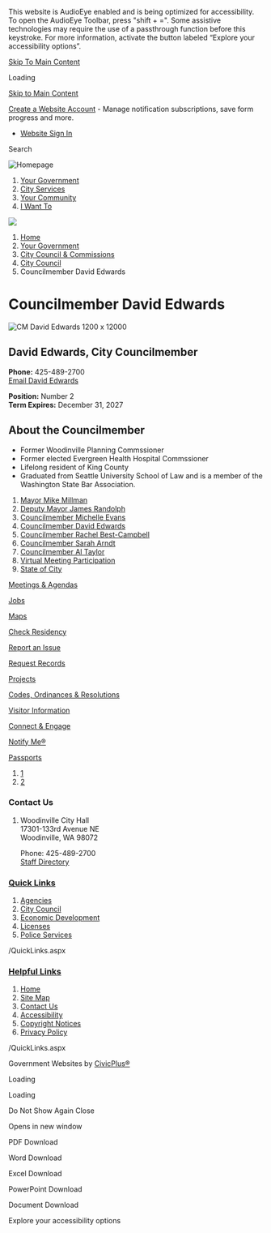 This website is AudioEye enabled and is being optimized for accessibility. To open the AudioEye Toolbar, press "shift + =". Some assistive technologies may require the use of a passthrough function before this keystroke. For more information, activate the button labeled “Explore your accessibility options”.

[Skip To Main Content](https://www.ci.woodinville.wa.us/534/Councilmember-David-Edwards/)

Loading

[Skip to Main Content](https://www.ci.woodinville.wa.us/534/Councilmember-David-Edwards/)

[Create a Website Account](https://www.ci.woodinville.wa.us/MyAccount/ProfileCreate) - Manage notification subscriptions, save form progress and more.   

- [Website Sign In](https://www.ci.woodinville.wa.us/MyAccount)

Search

![Homepage](https://www.ci.woodinville.wa.us/ImageRepository/Document?documentID=100)

1. [Your Government](https://www.ci.woodinville.wa.us/27/Your-Government)
2. [City Services](https://www.ci.woodinville.wa.us/101/City-Services)
3. [Your Community](https://www.ci.woodinville.wa.us/31/Your-Community)
4. [I Want To](https://www.ci.woodinville.wa.us/9/I-Want-To)

<!--THE END-->

![](https://www.ci.woodinville.wa.us/ImageRepository/Document?documentID=1151)

1. [Home](https://www.ci.woodinville.wa.us)
2. [Your Government](https://www.ci.woodinville.wa.us/27/Your-Government)
3. [City Council &amp; Commissions](https://www.ci.woodinville.wa.us/275/City-Council-Commissions)
4. [City Council](https://www.ci.woodinville.wa.us/276/City-Council)
5. Councilmember David Edwards

# Councilmember David Edwards

![CM David Edwards 1200 x 12000](https://www.ci.woodinville.wa.us/ImageRepository/Document?documentID=2114)

## David Edwards, City Councilmember

**Phone:** 425-489-2700  
[Email David Edwards](mailto:DEdwards@ci.woodinville.wa.us)

**Position:** Number 2  
**Term Expires:** December 31, 2027

## About the Councilmember

- Former Woodinville Planning Commssioner
- Former elected Evergreen Health Hospital Commssioner
- Lifelong resident of King County
- Graduated from Seattle University School of Law and is a member of the Washington State Bar Association.

<!--THE END-->

1. [Mayor Mike Millman](https://www.ci.woodinville.wa.us/281/Mayor-Mike-Millman)
2. [Deputy Mayor James Randolph](https://www.ci.woodinville.wa.us/454/Deputy-Mayor-James-Randolph)
3. [Councilmember Michelle Evans](https://www.ci.woodinville.wa.us/282/Councilmember-Michelle-Evans)
4. [Councilmember David Edwards](https://www.ci.woodinville.wa.us/534/Councilmember-David-Edwards)
5. [Councilmember Rachel Best-Campbell](https://www.ci.woodinville.wa.us/279/Councilmember-Rachel-Best-Campbell)
6. [Councilmember Sarah Arndt](https://www.ci.woodinville.wa.us/453/Councilmember-Sarah-Arndt)
7. [Councilmember Al Taylor](https://www.ci.woodinville.wa.us/283/Councilmember-Al-Taylor)
8. [Virtual Meeting Participation](https://www.ci.woodinville.wa.us/164/Virtual-Meeting-Participation)
9. [State of City](https://www.ci.woodinville.wa.us/570/State-of-City)

[Meetings &amp; Agendas](https://www.ci.woodinville.wa.us/163/Meetings-Agendas)

[Jobs](https://www.governmentjobs.com/careers/woodinville)

[Maps](https://www.ci.woodinville.wa.us/413/Maps)

[Check Residency](https://www.ci.woodinville.wa.us/201/My-Property-Info)

[Report an Issue](https://www.ci.woodinville.wa.us/240/Report-an-Issue)

[Request Records](https://www.ci.woodinville.wa.us/162/Public-Records-Request)

[Projects](https://www.ci.woodinville.wa.us/261/Major-Projects)

[Codes, Ordinances &amp; Resolutions](https://www.ci.woodinville.wa.us/165/Codes-Ordinances-Resolutions)

[Visitor Information](https://www.ci.woodinville.wa.us/294/Visit-Woodinville)

[Connect &amp; Engage](https://www.ci.woodinville.wa.us/257/Woodinville-News)

[Notify Me®](https://www.ci.woodinville.wa.us/list.aspx)

[Passports](https://www.ci.woodinville.wa.us/228/Passports)

1. [1](https://www.ci.woodinville.wa.us/534/Councilmember-David-Edwards/)
2. [2](https://www.ci.woodinville.wa.us/534/Councilmember-David-Edwards/)

<!--THE END-->

### Contact Us

1. Woodinville City Hall  
   17301-133rd Avenue NE  
   Woodinville, WA 98072
   
   Phone: 425-489-2700  
   [Staff Directory](https://www.ci.woodinville.wa.us/Directory.aspx)

### [Quick Links](https://www.ci.woodinville.wa.us/QuickLinks.aspx?CID=13)

1. [Agencies](https://www.ci.woodinville.wa.us/249/Agencies)
2. [City Council](https://www.ci.woodinville.wa.us/276/City-Council)
3. [Economic Development](https://www.ci.woodinville.wa.us/175/Economic-Development)
4. [Licenses](https://www.ci.woodinville.wa.us/183/Licenses)
5. [Police Services](https://www.ci.woodinville.wa.us/223/Police-Services)

/QuickLinks.aspx

### [Helpful Links](https://www.ci.woodinville.wa.us/QuickLinks.aspx?CID=14)

1. [Home](https://www.ci.woodinville.wa.us)
2. [Site Map](https://www.ci.woodinville.wa.us/sitemap)
3. [Contact Us](https://www.ci.woodinville.wa.us/directory.aspx)
4. [Accessibility](https://www.ci.woodinville.wa.us/accessibility)
5. [Copyright Notices](https://www.ci.woodinville.wa.us/copyright)
6. [Privacy Policy](https://www.ci.woodinville.wa.us/privacy)

/QuickLinks.aspx

Government Websites by [CivicPlus®](https://connect.civicplus.com/referral)

Loading

Loading

Do Not Show Again Close

Opens in new window

PDF Download

Word Download

Excel Download

PowerPoint Download

Document Download

Explore your accessibility options
